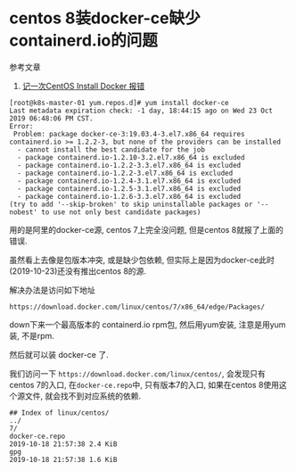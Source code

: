 # centos 8装docker-ce缺少containerd.io的问题

参考文章

1. [记一次CentOS Install Docker 报错](https://www.cnblogs.com/kuiyajia/articles/11585493.html)

```
[root@k8s-master-01 yum.repos.d]# yum install docker-ce
Last metadata expiration check: -1 day, 18:44:15 ago on Wed 23 Oct 2019 06:48:06 PM CST.
Error:
 Problem: package docker-ce-3:19.03.4-3.el7.x86_64 requires containerd.io >= 1.2.2-3, but none of the providers can be installed
  - cannot install the best candidate for the job
  - package containerd.io-1.2.10-3.2.el7.x86_64 is excluded
  - package containerd.io-1.2.2-3.3.el7.x86_64 is excluded
  - package containerd.io-1.2.2-3.el7.x86_64 is excluded
  - package containerd.io-1.2.4-3.1.el7.x86_64 is excluded
  - package containerd.io-1.2.5-3.1.el7.x86_64 is excluded
  - package containerd.io-1.2.6-3.3.el7.x86_64 is excluded
(try to add '--skip-broken' to skip uninstallable packages or '--nobest' to use not only best candidate packages)
```

用的是阿里的docker-ce源, centos 7上完全没问题, 但是centos 8就报了上面的错误.

虽然看上去像是包版本冲突, 或是缺少包依赖, 但实际上是因为docker-ce此时(2019-10-23)还没有推出centos 8的源.

解决办法是访问如下地址

```
https://download.docker.com/linux/centos/7/x86_64/edge/Packages/
```

down下来一个最高版本的 containerd.io rpm包, 然后用yum安装, 注意是用yum装, 不是rpm.

然后就可以装 docker-ce 了.

我们访问一下 `https://download.docker.com/linux/centos/`, 会发现只有centos 7的入口, 在`docker-ce.repo`中, 只有版本7的入口, 如果在centos 8使用这个源文件, 就会找不到对应系统的依赖.

```
## Index of linux/centos/
../
7/
docker-ce.repo                                                                        2019-10-18 21:57:38 2.4 KiB
gpg                                                                                   2019-10-18 21:57:38 1.6 KiB
```
